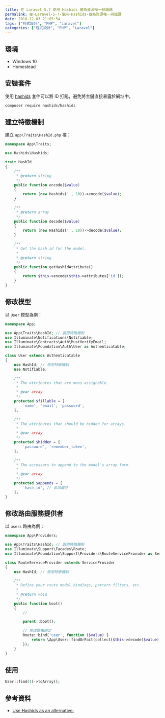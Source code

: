 ```yaml
---
title: 在 Laravel 5.7 使用 Hashids 做為資源唯一辨識碼
permalink: 在-Laravel-5-7-使用-Hashids-做為資源唯一辨識碼
date: 2018-12-03 21:05:54
tags: ["程式設計", "PHP", "Laravel"]
categories: ["程式設計", "PHP", "Laravel"]
---
```


## 環境

- Windows 10
- Homestead

## 安裝套件

使用 [hashids](https://github.com/vinkla/hashids) 套件可以將 ID 打亂，避免將主鍵直接暴露於網址中。

```BASH
composer require hashids/hashids
```

## 建立特徵機制

建立 `app\Traits\HashId.php` 檔：

```PHP
namespace App\Traits;

use Hashids\Hashids;

trait HashId
{
    /**
     * @return string
     */
    public function encode($value)
    {
        return (new Hashids('', 10))->encode($value);
    }

    /**
     * @return array
     */
    public function decode($value)
    {
        return (new Hashids('', 10))->decode($value);
    }

    /**
     * Get the hash id for the model.
     *
     * @return string
     */
    public function getHashIdAttribute()
    {
        return $this->encode($this->attributes['id']);
    }
}
```

## 修改模型

以 `User` 模型為例：

```PHP
namespace App;

use App\Traits\HashId; // 調用特徵機制
use Illuminate\Notifications\Notifiable;
use Illuminate\Contracts\Auth\MustVerifyEmail;
use Illuminate\Foundation\Auth\User as Authenticatable;

class User extends Authenticatable
{
    use HashId; // 使用特徵機制
    use Notifiable;

    /**
     * The attributes that are mass assignable.
     *
     * @var array
     */
    protected $fillable = [
        'name', 'email', 'password',
    ];

    /**
     * The attributes that should be hidden for arrays.
     *
     * @var array
     */
    protected $hidden = [
        'password', 'remember_token',
    ];

    /**
     * The accessors to append to the model's array form.
     *
     * @var array
     */
    protected $appends = [
        'hash_id', // 添加屬性
    ];
}
```

## 修改路由服務提供者

以 `users` 路由為例：

```PHP
namespace App\Providers;

use App\Traits\HashId; // 調用特徵機制
use Illuminate\Support\Facades\Route;
use Illuminate\Foundation\Support\Providers\RouteServiceProvider as ServiceProvider;

class RouteServiceProvider extends ServiceProvider
{
    use HashId; // 使用特徵機制

    /**
     * Define your route model bindings, pattern filters, etc.
     *
     * @return void
     */
    public function boot()
    {
        //

        parent::boot();

        // 修改路由綁定
        Route::bind('user', function ($value) {
            return \App\User::findOrFail(collect($this->decode($value))->first());
        });
    }
}
```

## 使用

```PHP
User::find(1)->toArray();
```

## 參考資料

- [Use Hashids as an alternative.](https://blog.albert-chen.com/use-hashids-as-an-alternative/)
